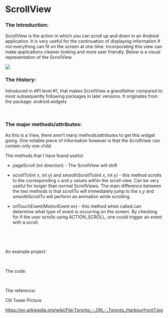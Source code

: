 ScrollView
==========

### The Introduction:

ScrollView is the action in which you can scroll up and down in an Android
application. It is very useful for the continuation of displaying information if
not everything can fit on the screen at one time. Incorporating this view can
make applications cleaner looking and more user friendly. Below is a visual
representation of the ScrollView.

![](https://github.com/rfmaynard/ScrollView/blob/master/images/ryanScrollTest.gif)

### The History:

Introduced in API level \#1, that makes ScrollView a grandfather compared to
most subsequently following packages in later versions. It originates from the
package: android.widgets

 

### The major methods/attributes:$$$$

As this is a View, there aren’t many methods/attributes to get this widget
going. One notable piece of information however is that the ScrollView can
contain only one child.

The methods that I have found useful:

-   pageScroll (int direction) - The ScrollView will shift

-   scrollTo(int x, int y) and smoothScrollTo(int x, int y) - this method
    scrolls to the corresponding x and y values within the scroll view. Can be
    very useful for longer than normal ScrollViews. The main difference between
    the two methods is that scrollTo will immediately jump to the x,y and
    smoothScrollTo will perform an animation while scrolling.

-   onTouchEvent(MotionEvent ev) - this method when called can determine what
    type of event is occurring on the screen. By checking for if the user
    scrolls using ACTION_SCROLL, one could trigger an event with a scroll.



 

 

An example project:

 

The code:

 

The reference:

CN Tower Picture

https://en.wikipedia.org/wiki/File:Toronto_-_ON_-_Toronto_Harbourfront7.jpg

 

 

 
